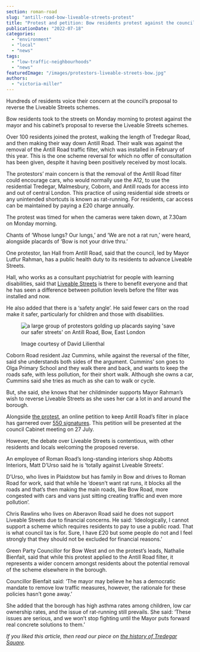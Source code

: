 ```yaml
---
section: roman-road
slug: "antill-road-bow-liveable-streets-protest"
title: "Protest and petition: Bow residents protest against the council's desire to reverse liveable streets"
publicationDate: "2022-07-18"
categories: 
  - "environment"
  - "local"
  - "news"
tags: 
  - "low-traffic-neighbourhoods"
  - "news"
featuredImage: "/images/protestors-liveable-streets-bow.jpg"
authors: 
  - "victoria-miller"
---
```


Hundreds of residents voice their concern at the council’s proposal to reverse the Liveable Streets schemes.

Bow residents took to the streets on Monday morning to protest against the mayor and his cabinet’s proposal to reverse the Liveable Streets schemes.

Over 100 residents joined the protest, walking the length of Tredegar Road, and then making their way down Antill Road. Their walk was against the removal of the Antill Road traffic filter, which was installed in February of this year. This is the one scheme reversal for which no offer of consultation has been given, despite it having been positively received by most locals.

The protestors’ main concern is that the removal of the Antill Road filter could encourage cars, who would normally use the A12, to use the residential Tredegar, Malmesbury, Coborn, and Antill roads for access into and out of central London. This practice of using residential side streets or any unintended shortcuts is known as rat-running. For residents, car access can be maintained by paying a £20 charge annually. 

The protest was timed for when the cameras were taken down, at 7.30am on Monday morning.

Chants of ‘Whose lungs? Our lungs,’ and ‘We are not a rat run,’ were heard, alongside placards of ‘Bow is not your drive thru.’ 

One protestor, Ian Hall from Antill Road, said that the council, led by Mayor Lutfur Rahman, has a public health duty to its residents to advance Liveable Streets. 

Hall, who works as a consultant psychiatrist for people with learning disabilities, said that [Liveable Streets](https://romanroadlondon.com/community-campaign-response-liveable-streets/) is there to benefit everyone and that he has seen a difference between pollution levels before the filter was installed and now. 

He also added that there is a ‘safety angle’. He said fewer cars on the road make it safer, particularly for children and those with disabilities. 

<figure>

![a large group of protestors golding up placards saying 'save our safer streets' on Antill Road, Bow, East London](/images/protest-liveable-streets-bow-1024x683.jpg)

<figcaption>

Image courtesy of David Lilienthal

</figcaption>

</figure>

Coborn Road resident Jaz Cummins, while against the reversal of the filter, said she understands both sides of the argument. Cummins’ son goes to Olga Primary School and they walk there and back, and wants to keep the roads safe, with less pollution, for their short walk. Although she owns a car, Cummins said she tries as much as she can to walk or cycle.

But, she said, she knows that her childminder supports Mayor Rahman’s wish to reverse Liveable Streets as she uses her car a lot in and around the borough.

Alongside [the protest](https://mobile.twitter.com/RomanRoadLDN/status/1548948390582657025), an online petition to keep Antill Road’s filter in place has garnered over [550 signatures](https://democracy.towerhamlets.gov.uk/mgEPetitionDisplay.aspx?ID=179&RPID=51913532&HPID=51913532). This petition will be presented at the council Cabinet meeting on 27 July.

However, the debate over Liveable Streets is contentious, with other residents and locals welcoming the proposed reverse. 

An employee of Roman Road’s long-standing interiors shop Abbotts Interiors, Matt D’Urso said he is ‘totally against Liveable Streets’.

D’Urso, who lives in Plaidstow but has family in Bow and drives to Roman Road for work, said that while he ‘doesn’t want rat runs, it blocks all the roads and that’s then making the main roads, like Bow Road, more congested with cars and vans just sitting creating traffic and even more pollution’.

Chris Rawlins who lives on Aberavon Road said he does not support Liveable Streets due to financial concerns. He said: ‘Ideologically, I cannot support a scheme which requires residents to pay to use a public road. That is what council tax is for. Sure, I have £20 but some people do not and I feel strongly that they should not be excluded for financial reasons.’  

Green Party Councillor for Bow West and on the protest’s leads, Nathalie Bienfait, said that while this protest applied to the Antill Road filter, it represents a wider concern amongst residents about the potential removal of the scheme elsewhere in the borough.

Councillor Bienfait said: ‘The mayor may believe he has a democratic mandate to remove low traffic measures, however, the rationale for these policies hasn’t gone away.’ 

She added that the borough has high asthma rates among children, low car ownership rates, and the issue of rat-running still prevails. She said: ‘These issues are serious, and we won’t stop fighting until the Mayor puts forward real concrete solutions to them.’

_If you liked this article, then read our piece on [the history of Tredegar Square](https://romanroadlondon.com/history-tredegar-square-mile-end/)._


